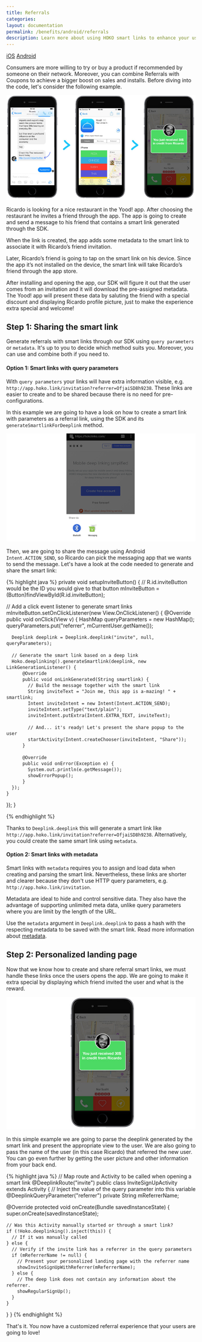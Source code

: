 ```yaml
---
title: Referrals
categories:
layout: documentation
permalink: /benefits/android/referrals
description: Learn more about using HOKO smart links to enhance your user experience.
---
```


<a href="http://support.hokolinks.com/benefits/ios/referrals/" class="tab">iOS</a>
<a href="#" class="tab active">Android</a>

Consumers are more willing to try or buy a product if recommended by someone on
their network. Moreover, you can combine Referrals with Coupons to achieve a bigger
boost on sales and installs. Before diving into the code, let's consider the following example.

![Referrals](/assets/images/referrals.jpg)

Ricardo is looking for a nice restaurant in the Yood! app. After choosing the restaurant he invites
a friend through the app. The app is going to create and send a message to his friend that contains
a smart link generated through the SDK.

When the link is created, the app adds some metadata to the smart link to associate it with
Ricardo’s friend invitation.

Later, Ricardo’s friend is going to tap on the smart link on his device. Since the app it’s not
installed on the device, the smart link will take Ricardo’s friend through the app store.

After installing and opening the app, our SDK will figure it out that the user comes from an
invitation and it will download the pre-assigned metadata. The Yood! app will present these data by
saluting the friend with a special discount and displaying Ricardo profile picture, just to make the
experience extra special and welcome!

## Step 1: Sharing the smart link

Generate referrals with smart links through our SDK using `query parameters` or `metadata`.
It's up to you to decide which method suits you. Moreover, you can use and combine both
if you need to.

#### Option 1: Smart links with query parameters

With `query parameters` your links will have extra information visible, e.g.
`http://app.hoko.link/invitation?referrer=OfjaiSD8h9238`. These links are easier to create
and to be shared because there is no need for pre-configurations.

In this example we are going to have a look on how to create a smart link with
parameters as a referral link, using the SDK and its `generateSmartlinkForDeeplink` method.

![Sharing](/assets/images/share-android.png)

Then, we are going to share the message using Android `Intent.ACTION_SEND`, so Ricardo can pick
the messaging app that we wants to send the message. Let's have a look at the code
needed to generate and share the smart link:

{% highlight java %}
private void setupInviteButton() {
  // R.id.inviteButton would be the ID you would give to that button
  mInviteButton = (Button)findViewById(R.id.inviteButton);

  // Add a click event listener to generate smart links
  mInviteButton.setOnClickListener(new View.OnClickListener() {
    @Override
    public void onClick(View v) {
      HashMap queryParameters = new HashMap();
      queryParameters.put("referrer", mCurrentUser.getName());

      Deeplink deeplink = Deeplink.deeplink("invite", null, queryParameters);

      // Generate the smart link based on a deep link
      Hoko.deeplinking().generateSmartlink(deeplink, new LinkGenerationListener() {
          @Override
          public void onLinkGenerated(String smartlink) {
            // Build the message together with the smart link
            String inviteText = "Join me, this app is a-mazing! " + smartlink;
            Intent inviteIntent = new Intent(Intent.ACTION_SEND);
            inviteIntent.setType("text/plain");
            inviteIntent.putExtra(Intent.EXTRA_TEXT, inviteText);

            // And... it's ready! Let's present the share popup to the user
            startActivity(Intent.createChooser(inviteIntent, "Share"));
          }

          @Override
          public void onError(Exception e) {
            System.out.println(e.getMessage());
            showErrorPopup();
          }
      });
    }
  });
}

{% endhighlight %}

Thanks to `Deeplink.deeplink` this will generate a smart link like
`http://app.hoko.link/invitation?referrer=OfjaiSD8h9238`. Alternatively, you could create the same
smart link using `metadata`.

#### Option 2: Smart links with metadata

Smart links with `metadata` requires you
to assign and load data when creating and parsing the smart link. Nevertheless, these links are
shorter and clearer because they don't use HTTP query parameters,
e.g. `http://app.hoko.link/invitation`.

Metadata are ideal to hide and control sensitive data. They also have the
advantage of supporting unlimited meta data, unlike query parameters where you are limit by the
length of the URL.

Use the `metadata` argument in `Deeplink.deeplink` to pass a hash with the respecting metadata
to be saved with the smart link. Read more information about
[metadata](http://support.hokolinks.com/android/android-deeplinking/#metadata).

## Step 2: Personalized landing page

Now that we know how to create and share referral smart links, we must handle
these links once the users opens the app. We are going to
make it extra special by displaying which friend invited the user and what is the reward.

![Landing page](/assets/images/landing-page.png)

In this simple example we are going to parse the deeplink generated by the smart link and
present the appropriate view to the user. We are also going to pass the name of the user (in this
case Ricardo) that referred the new user. You can go even further by getting the user
picture and other information from your back end.

{% highlight java %}
// Map route and Activity to be called when opening a smart link
@DeeplinkRoute("invite")
public class InviteSignUpActivity extends Activity {
  // Inject the value of the query parameter into this variable
  @DeeplinkQueryParameter("referrer")
  private String mReferrerName;

  @Override
  protected void onCreate(Bundle savedInstanceState) {
    super.onCreate(savedInstanceState);

    // Was this Activity manually started or through a smart link?
    if (!Hoko.deeplinking().inject(this)) {
      // If it was manually called
    } else {
      // Verify if the invite link has a referrer in the query parameters
      if (mReferrerName != null) {
        // Present your personalized landing page with the referrer name
        showInviteSignUpWithReferrer(mReferrerName);
      } else {
        // The deep link does not contain any information about the referrer.
        showRegularSignUp();
      }
    }
  }
}
{% endhighlight %}

That's it. You now have a customized referral experience that your users are going to love!
